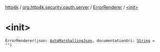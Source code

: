 [http4k](../../index.md) / [org.http4k.security.oauth.server](../index.md) / [ErrorRenderer](index.md) / [&lt;init&gt;](./-init-.md)

# &lt;init&gt;

`ErrorRenderer(json: `[`AutoMarshallingJson`](../../org.http4k.format/-auto-marshalling-json/index.md)`, documentationUri: `[`String`](https://kotlinlang.org/api/latest/jvm/stdlib/kotlin/-string/index.html)` = "")`